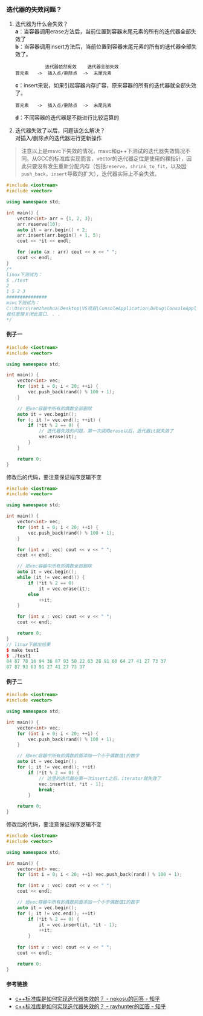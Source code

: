 ### 迭代器的失效问题？
1. 迭代器为什么会失效？  
    **a**：当容器调用erase方法后，当前位置到容器末尾元素的所有的迭代器全部失效了  
    **b**：当容器调用insert方法后，当前位置到容器末尾元素的所有的迭代器全部失效了。  
    ```
               迭代器依然有效    迭代器全部失效   
    首元素   ->  插入点/删除点  ->  末尾元素  
    ```
    **c**：insert来说，如果引起容器内存扩容，原来容器的所有的迭代器就全部失效了。
    ```  
    首元素   ->  插入点/删除点  ->  末尾元素  
    ```
    **d**：不同容器的迭代器是不能进行比较运算的

2. 迭代器失效了以后，问题该怎么解决？  
    对插入/删除点的迭代器进行更新操作

> 注意以上是msvc下失效的情况，msvc和g++下测试的迭代器失效情况不同。从GCC的标准库实现而言，vector的迭代器定位是使用的裸指针，因此只要没有发生重新分配内存（包括```reserve```，```shrink_to_fit```，以及因```push_back```，```insert```导致的扩大），迭代器实际上不会失效。
```cpp  
#include <iostream>
#include <vector>

using namespace std;

int main() {
    vector<int> arr = {1, 2, 3};
    arr.reserve(10);
    auto it = arr.begin() + 2;
    arr.insert(arr.begin() + 1, 5);
    cout << *it << endl;

    for (auto &x : arr) cout << x << " ";
    cout << endl;
}
/*
linux下测试为：
$ ./test
2
1 5 2 3 
###############
msvc下测试为：
C:\Users\renzhenhua\Desktop\VS项目\ConsoleApplication\Debug\ConsoleApplication.exe (进程 22780)已退出，代码为 -1073741819。
按任意键关闭此窗口. . .
*/
```    

#### 例子一
```cpp
#include <iostream>
#include <vector>

using namespace std;

int main() {
    vector<int> vec;
    for (int i = 0; i < 20; ++i) {
        vec.push_back(rand() % 100 + 1);
    }

    // 把vec容器中所有的偶数全部删除
    auto it = vec.begin();
    for (; it != vec.end(); ++it) {
        if (*it % 2 == 0) {
            // 迭代器失效的问题，第一次调用erase以后，迭代器it就失效了
            vec.erase(it);
        }
    }

    return 0;
}
```
修改后的代码，要注意保证程序逻辑不变
```cpp
#include <iostream>
#include <vector>

using namespace std;

int main() {
    vector<int> vec;
    for (int i = 0; i < 20; ++i) {
        vec.push_back(rand() % 100 + 1);
    }

    for (int v : vec) cout << v << " ";
    cout << endl;

    // 把vec容器中所有的偶数全部删除
    auto it = vec.begin();
    while (it != vec.end()) {
        if (*it % 2 == 0)
            it = vec.erase(it);
        else
            ++it;
    }

    for (int v : vec) cout << v << " ";
    cout << endl;

    return 0;
}
// linux下输出结果
$ make test1
$ ./test1
84 87 78 16 94 36 87 93 50 22 63 28 91 60 64 27 41 27 73 37 
87 87 93 63 91 27 41 27 73 37 
```

#### 例子二
```cpp
#include <iostream>
#include <vector>

using namespace std;

int main() {
    vector<int> vec;
    for (int i = 0; i < 20; ++i) {
        vec.push_back(rand() % 100 + 1);
    }

    // 给vec容器中所有的偶数前面添加一个小于偶数值1的数字
    auto it = vec.begin();
    for (; it != vec.end(); ++it)
        if (*it % 2 == 0) {
            // 这里的迭代器在第一次insert之后，iterator就失效了
            vec.insert(it, *it - 1);
            break;
        }

    return 0;
}
```
修改后的代码，要注意保证程序逻辑不变
```cpp
#include <iostream>
#include <vector>

using namespace std;

int main() {
    vector<int> vec;
    for (int i = 0; i < 20; ++i) vec.push_back(rand() % 100 + 1);

    for (int v : vec) cout << v << " ";
    cout << endl;

    // 给vec容器中所有的偶数前面添加一个小于偶数值1的数字
    auto it = vec.begin();
    for (; it != vec.end(); ++it)
        if (*it % 2 == 0) {
            it = vec.insert(it, *it - 1);
            ++it;
        }
        
    for (int v : vec) cout << v << " ";
    cout << endl;

    return 0;
}
```

#### 参考链接
- [c++标准库是如何实现迭代器失效的？ - nekosu的回答 - 知乎](https://www.zhihu.com/question/460078504/answer/1892277203)
- [c++标准库是如何实现迭代器失效的？ - rayhunter的回答 - 知乎](https://www.zhihu.com/question/460078504/answer/1893604802)